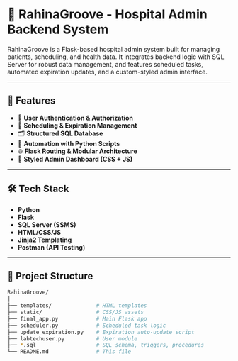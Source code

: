 # 🏥 RahinaGroove - Hospital Admin Backend System

RahinaGroove is a Flask-based hospital admin system built for managing patients, scheduling, and health data. It integrates backend logic with SQL Server for robust data management, and features scheduled tasks, automated expiration updates, and a custom-styled admin interface.

---

## 🚀 Features

- 🧠 **User Authentication & Authorization**
- 📅 **Scheduling & Expiration Management**
- 🗂 **Structured SQL Database**
- 📜 **Automation with Python Scripts**
- 🌐 **Flask Routing & Modular Architecture**
- 🎨 **Styled Admin Dashboard (CSS + JS)**

---

## 🛠️ Tech Stack

- **Python**
- **Flask**
- **SQL Server (SSMS)**
- **HTML/CSS/JS**
- **Jinja2 Templating**
- **Postman (API Testing)**

---

## 📁 Project Structure

```bash
RahinaGroove/
│
├── templates/              # HTML templates
├── static/                 # CSS/JS assets
├── final_app.py            # Main Flask app
├── scheduler.py            # Scheduled task logic
├── update_expiration.py    # Expiration auto-update script
├── labtechuser.py          # User module
├── *.sql                   # SQL schema, triggers, procedures
└── README.md               # This file
